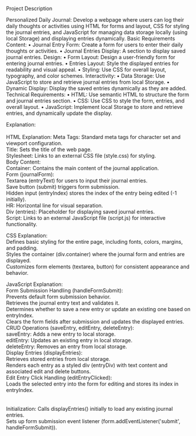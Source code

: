 Project Description

Personalized Daily Journal:
Develop a webpage where users can log their daily thoughts or activities using HTML for forms and layout, CSS for styling the journal entries, and JavaScript for managing data storage locally (using local Storage) and displaying entries dynamically.
Basic Requirements
Content:
• Journal Entry Form: Create a form for users to enter their daily thoughts or activities.
• Journal Entries Display: A section to display saved journal entries. Design:
• Form Layout: Design a user-friendly form for entering journal entries. • Entries Layout: Style the displayed entries for readability and visual appeal. • Styling: Use CSS for overall layout, typography, and color schemes.
Interactivity:
• Data Storage: Use JavaScript to store and retrieve journal entries from local Storage.
• Dynamic Display: Display the saved entries dynamically as they are added. Technical Requirements:
• HTML: Use semantic HTML to structure the form and journal entries section. • CSS: Use CSS to style the form, entries, and overall layout.
• JavaScript: Implement local Storage to store and retrieve entries, and dynamically update the display.

Explanation:<br>
<br>
HTML Explanation:
Meta Tags: Standard meta tags for character set and viewport configuration.<br>
Title: Sets the title of the web page.<br>
Stylesheet: Links to an external CSS file (style.css) for styling.<br>
Body Content:<br>
Container: Contains the main content of the journal application.<br>
Form (journalForm):<br>
Textarea (entryText) for users to input their journal entries.<br>
Save button (submit) triggers form submission.<br>
Hidden input (entryIndex) stores the index of the entry being edited (-1 initially).<br>
HR: Horizontal line for visual separation.<br>
Div (entries): Placeholder for displaying saved journal entries.<br>
Script: Links to an external JavaScript file (script.js) for interactive functionality.<br>

CSS Explanation:<br>
Defines basic styling for the entire page, including fonts, colors, margins, and padding.<br>
Styles the container (div.container) where the journal form and entries are displayed.<br>
Customizes form elements (textarea, button) for consistent appearance and behavior.<br>

JavaScript Explanation:<br>
Form Submission Handling (handleFormSubmit):<br>
Prevents default form submission behavior.<br>
Retrieves the journal entry text and validates it.<br>
Determines whether to save a new entry or update an existing one based on entryIndex.<br>
Clears the form fields after submission and updates the displayed entries.<br>
CRUD Operations (saveEntry, editEntry, deleteEntry):<br>
saveEntry: Adds a new entry to local storage.<br>
editEntry: Updates an existing entry in local storage.<br>
deleteEntry: Removes an entry from local storage.<br>
Display Entries (displayEntries):<br>
Retrieves stored entries from local storage.<br>
Renders each entry as a styled div (entryDiv) with text content and associated edit and delete buttons.<br>
Edit Entry Click Handling (editEntryClicked):<br>
Loads the selected entry into the form for editing and stores its index in entryIndex.<br>
<br><br>
Initialization:
Calls displayEntries() initially to load any existing journal entries.<br>
Sets up form submission event listener (form.addEventListener('submit', handleFormSubmit)).<br>
